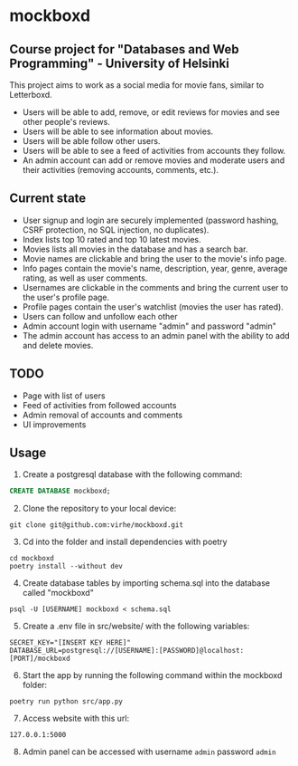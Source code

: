 # mockboxd
## Course project for "Databases and Web Programming" - University of Helsinki

This project aims to work as a social media for movie fans, similar to Letterboxd.
- Users will be able to add, remove, or edit reviews for movies and see other people's reviews.
- Users will be able to see information about movies.
- Users will be able follow other users.
- Users will be able to see a feed of activities from accounts they follow.
- An admin account can add or remove movies and moderate users and their activities (removing accounts, comments, etc.).

## Current state

- User signup and login are securely implemented (password hashing, CSRF protection, no SQL injection, no duplicates).
- Index lists top 10 rated and top 10 latest movies.
- Movies lists all movies in the database and has a search bar.
- Movie names are clickable and bring the user to the movie's info page.
- Info pages contain the movie's name, description, year, genre, average rating, as well as user comments.
- Usernames are clickable in the comments and bring the current user to the user's profile page.
- Profile pages contain the user's watchlist (movies the user has rated).
- Users can follow and unfollow each other
- Admin account login with username "admin" and password "admin"
- The admin account has access to an admin panel with the ability to add and delete movies.

## TODO

- Page with list of users
- Feed of activities from followed accounts
- Admin removal of accounts and comments
- UI improvements

## Usage

1. Create a postgresql database with the following command:
```SQL
CREATE DATABASE mockboxd;
```

2. Clone the repository to your local device:
```
git clone git@github.com:virhe/mockboxd.git
```

3. Cd into the folder and install dependencies with poetry
```
cd mockboxd
poetry install --without dev
```

4. Create database tables by importing schema.sql into the database called "mockboxd"
```
psql -U [USERNAME] mockboxd < schema.sql
```

5. Create a .env file in src/website/ with the following variables:
```
SECRET_KEY="[INSERT KEY HERE]"
DATABASE_URL=postgresql://[USERNAME]:[PASSWORD]@localhost:[PORT]/mockboxd
```

6. Start the app by running the following command within the mockboxd folder:
```
poetry run python src/app.py
```

7. Access website with this url:
```
127.0.0.1:5000
```

8. Admin panel can be accessed with
username
```admin```
password
```admin```